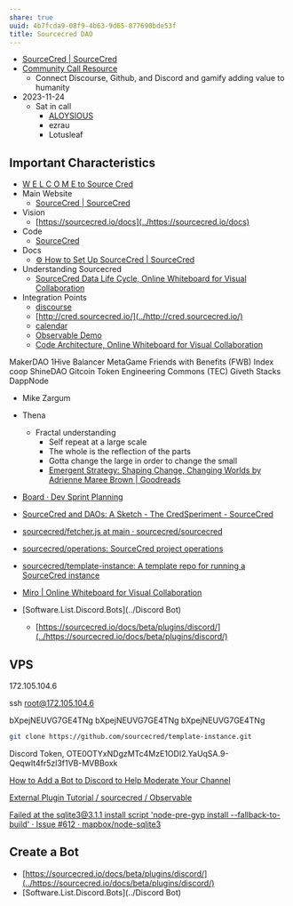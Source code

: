 ```yaml
---
share: true
uuid: 4b7fcda9-08f9-4b63-9d65-877690bde53f
title: Sourcecred DAO
---
```

* [SourceCred | SourceCred](https://sourcecred.io/)
* [Community Call Resource](https://roamresearch.com/#/app/SourceCred/page/F2TN61FYN)
	* Connect Discourse, Github, and Discord and gamify adding value to humanity
* 2023-11-24
	* Sat in call
	  * [ALOYSIOUS](../ALOYSIOUS)
	  * ezrau
	  * Lotusleaf

## Important Characteristics

* [W E L C O M E to Source Cred](https://github.com/orgs/sourcecred/projects/8)
* Main Website
  * [SourceCred | SourceCred](https://sourcecred.io/)
* Vision
  * [https://sourcecred.io/docs](../https://sourcecred.io/docs)
* Code
  * [SourceCred](https://github.com/sourcecred)
* Docs
  * [⚙️ How to Set Up SourceCred | SourceCred](https://sourcecred.io/docs/beta/setup-guide/)
* Understanding Sourcecred
  * [SourceCred Data Life Cycle, Online Whiteboard for Visual Collaboration](https://miro.com/app/board/o9J_luhteFo=/)
* Integration Points
  * [discourse](https://discourse.sourcecred.io/)
  * [http://cred.sourcecred.io/](../http://cred.sourcecred.io/)
  * [calendar](https://calendar.google.com/calendar/u/0/embed?src=ops@sourcecred.io)
  * [Observable Demo](https://observablehq.com/@sourcecred/api-tutorial)
  * [Code Architecture, Online Whiteboard for Visual Collaboration](https://miro.com/app/board/o9J_lF3UvK4=/)


MakerDAO
1Hive
Balancer
MetaGame
Friends with Benefits (FWB)
Index coop
ShineDAO
Gitcoin
Token Engineering Commons (TEC)
Giveth
Stacks 
DappNode

* Mike Zargum
* Thena
  * Fractal understanding
    * Self repeat at a large scale
    * The whole is the reflection of the parts
    * Gotta change the large in order to change the small
    * [Emergent Strategy: Shaping Change, Changing Worlds by Adrienne Maree Brown | Goodreads](https://www.goodreads.com/en/book/show/29633913)
* [Board · Dev Sprint Planning](https://app.zenhub.com/workspaces/dev-sprint-planning-5bf5e0624b5806bc2bf6ecc9/board?authors:not=dependabot%5Bbot%5D&filterLogic=any&repos=120145570,233195512,202790734,284782092)
* [SourceCred and DAOs: A Sketch - The CredSperiment - SourceCred](https://discourse.sourcecred.io/t/sourcecred-and-daos-a-sketch/161)
* [sourcecred/fetcher.js at main · sourcecred/sourcecred](https://github.com/sourcecred/sourcecred/blob/main/packages/sourcecred/src/plugins/discord/fetcher.js)
* [sourcecred/operations: SourceCred project operations](https://github.com/sourcecred/operations)
* [sourcecred/template-instance: A template repo for running a SourceCred instance](https://github.com/sourcecred/template-instance)
* [Miro | Online Whiteboard for Visual Collaboration](https://miro.com/app/board/o9J_lF3UvK4=/)

* [Software.List.Discord.Bots](../Discord Bot)
  * [https://sourcecred.io/docs/beta/plugins/discord/](../https://sourcecred.io/docs/beta/plugins/discord/)

## VPS

172.105.104.6

ssh root@172.105.104.6

bXpejNEUVG7GE4TNg
bXpejNEUVG7GE4TNg
bXpejNEUVG7GE4TNg

``` bash
git clone https://github.com/sourcecred/template-instance.git
```

Discord Token, OTE0OTYxNDgzMTc4MzE1ODI2.YaUqSA.9-QeqwIt4fr5zl3f1VB-MVBBoxk

[How to Add a Bot to Discord to Help Moderate Your Channel](https://www.businessinsider.com/how-to-add-a-bot-to-discord)

[External Plugin Tutorial / sourcecred / Observable](https://observablehq.com/@sourcecred/external-plugin-tutorial)

[Failed at the sqlite3@3.1.1 install script 'node-pre-gyp install --fallback-to-build' · Issue #612 · mapbox/node-sqlite3](https://github.com/mapbox/node-sqlite3/issues/612)

## Create a Bot

* [https://sourcecred.io/docs/beta/plugins/discord/](../https://sourcecred.io/docs/beta/plugins/discord/)
* [Software.List.Discord.Bots](../Discord Bot)